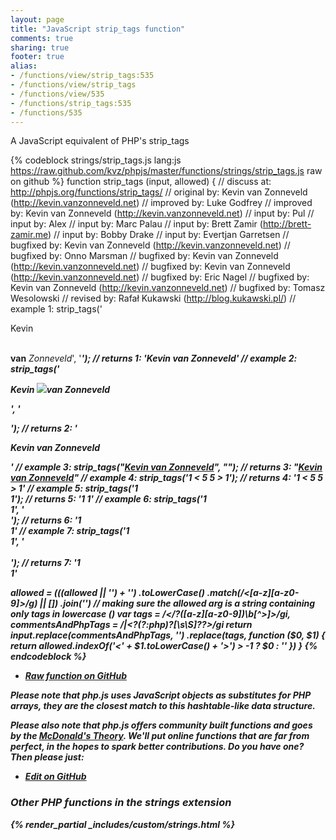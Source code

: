 ```yaml
---
layout: page
title: "JavaScript strip_tags function"
comments: true
sharing: true
footer: true
alias:
- /functions/view/strip_tags:535
- /functions/view/strip_tags
- /functions/view/535
- /functions/strip_tags:535
- /functions/535
---
```

<!-- Generated by Rakefile:build -->
A JavaScript equivalent of PHP's strip_tags

{% codeblock strings/strip_tags.js lang:js https://raw.github.com/kvz/phpjs/master/functions/strings/strip_tags.js raw on github %}
function strip_tags (input, allowed) {
  //  discuss at: http://phpjs.org/functions/strip_tags/
  // original by: Kevin van Zonneveld (http://kevin.vanzonneveld.net)
  // improved by: Luke Godfrey
  // improved by: Kevin van Zonneveld (http://kevin.vanzonneveld.net)
  //    input by: Pul
  //    input by: Alex
  //    input by: Marc Palau
  //    input by: Brett Zamir (http://brett-zamir.me)
  //    input by: Bobby Drake
  //    input by: Evertjan Garretsen
  // bugfixed by: Kevin van Zonneveld (http://kevin.vanzonneveld.net)
  // bugfixed by: Onno Marsman
  // bugfixed by: Kevin van Zonneveld (http://kevin.vanzonneveld.net)
  // bugfixed by: Kevin van Zonneveld (http://kevin.vanzonneveld.net)
  // bugfixed by: Eric Nagel
  // bugfixed by: Kevin van Zonneveld (http://kevin.vanzonneveld.net)
  // bugfixed by: Tomasz Wesolowski
  //  revised by: Rafał Kukawski (http://blog.kukawski.pl/)
  //   example 1: strip_tags('<p>Kevin</p> <br /><b>van</b> <i>Zonneveld</i>', '<i><b>');
  //   returns 1: 'Kevin <b>van</b> <i>Zonneveld</i>'
  //   example 2: strip_tags('<p>Kevin <img src="someimage.png" onmouseover="someFunction()">van <i>Zonneveld</i></p>', '<p>');
  //   returns 2: '<p>Kevin van Zonneveld</p>'
  //   example 3: strip_tags("<a href='http://kevin.vanzonneveld.net'>Kevin van Zonneveld</a>", "<a>");
  //   returns 3: "<a href='http://kevin.vanzonneveld.net'>Kevin van Zonneveld</a>"
  //   example 4: strip_tags('1 < 5 5 > 1');
  //   returns 4: '1 < 5 5 > 1'
  //   example 5: strip_tags('1 <br/> 1');
  //   returns 5: '1  1'
  //   example 6: strip_tags('1 <br/> 1', '<br>');
  //   returns 6: '1 <br/> 1'
  //   example 7: strip_tags('1 <br/> 1', '<br><br/>');
  //   returns 7: '1 <br/> 1'

  allowed = (((allowed || '') + '')
      .toLowerCase()
      .match(/<[a-z][a-z0-9]*>/g) || [])
    .join('') // making sure the allowed arg is a string containing only tags in lowercase (<a><b><c>)
  var tags = /<\/?([a-z][a-z0-9]*)\b[^>]*>/gi,
    commentsAndPhpTags = /<!--[\s\S]*?-->|<\?(?:php)?[\s\S]*?\?>/gi
  return input.replace(commentsAndPhpTags, '')
    .replace(tags, function ($0, $1) {
      return allowed.indexOf('<' + $1.toLowerCase() + '>') > -1 ? $0 : ''
    })
}
{% endcodeblock %}

 - [Raw function on GitHub](https://github.com/kvz/phpjs/blob/master/functions/strings/strip_tags.js)

Please note that php.js uses JavaScript objects as substitutes for PHP arrays, they are 
the closest match to this hashtable-like data structure. 

Please also note that php.js offers community built functions and goes by the 
[McDonald's Theory](https://medium.com/what-i-learned-building/9216e1c9da7d). We'll put online 
functions that are far from perfect, in the hopes to spark better contributions. 
Do you have one? Then please just: 

 - [Edit on GitHub](https://github.com/kvz/phpjs/edit/master/functions/strings/strip_tags.js)


### Other PHP functions in the strings extension
{% render_partial _includes/custom/strings.html %}
